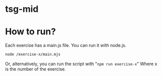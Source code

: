 # tsg-mid

# How to run?

Each exercise has a main.js file. You can run it with node.js.

```bash
node /exercise-x/main.mjs
```

Or, alternatively, you can run the script with "`npm run exercise-x`" Where x is the number of the exercise.
